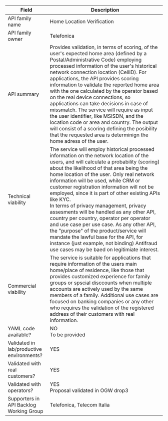 | **Field** | Description | 
| ---- | ----- |
| API family name | Home Location Verification | 
| API family owner | Telefonica |
| API summary | Provides validation, in terms of scoring, of the user's expected home area (defined by a Postal/Administrative Code) employing processed information of the user's historical network connection location (CellID). For applications, the API provides scoring information to validate the reported home area with the one calculated by the operator based on the real device connections, so applications can take decisions in case of missmatch. The service will require as input the user identifier, like MSISDN, and the location code or area and country. The output will consist of a scoring defining the posibility that the requested area is determinign the home adress of the user. |
| Technical viability | The service will employ historical processed information on the network location of the users, and will calculate a probability (scoring) about the likelihood of that area being the home location of the user. Only real network information will be used, while CRM or customer registration information will not be employed, since it is part of other existing APIs like KYC.<br> In terms of privacy management, privacy assesments will be handled as any other API, country per country, operator per operator and use case per use case. As any other API, the "purpose" of the product/service will mandate the lawful base for the API, for instance (just example, not binding) Antifraud use cases may be baed on legitimiate interest.|
| Commercial viability | The service is suitable for applications that require information of the users main home/place of residence, like those that provides customized experience for family groups or spscial disccounts when multiple accounts are actively used by the same members of a family. Additional use cases are focused on banking companies or any other who requires the validation of the registered address of their customers with real information.| 
| YAML code available? | NO<br> To be provided  |
| Validated in lab/productive environments? | YES |
| Validated with real customers? | YES |
| Validated with operators? | YES<br> Proposal validated in OGW drop3 |
| Supporters in API Backlog Working Group | Telefonica, Telecom Italia |
